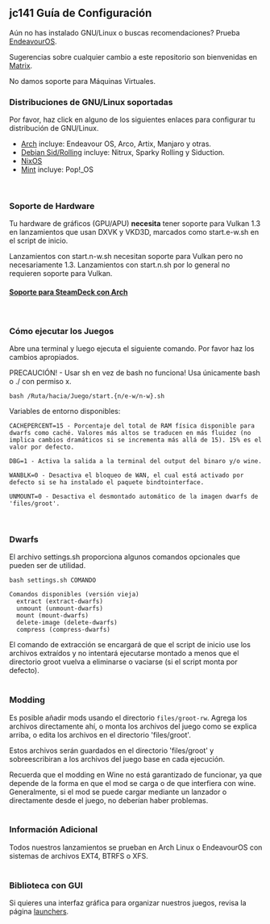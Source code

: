 ## jc141 Guía de Configuración

Aún no has instalado GNU/Linux o buscas recomendaciones? Prueba [EndeavourOS](https://discovery.endeavouros.com/installation/create-install-media-usb-key/2021/03/).

Sugerencias sobre cualquier cambio a este repositorio son bienvenidas en [Matrix](https://matrix.to/#/%21aRyMmzPUzcUKRXpVtP%3Amatrix.org?via=catgirl.cloud&via=grin.hu&via=matrix.org).

No damos soporte para Máquinas Virtuales.
<br>

### Distribuciones de GNU/Linux soportadas
Por favor, haz click en alguno de los siguientes enlaces para configurar tu distribución de GNU/Linux.

*   [Arch](arch.md) incluye: Endeavour OS, Arco, Artix, Manjaro y otras.
*   [Debian Sid/Rolling](debian.md) incluye: Nitrux, Sparky Rolling y Siduction.
*   [NixOS](nixos.md)
*   [Mint](mint.md) incluye: Pop!_OS
<br>

### Soporte de Hardware
Tu hardware de gráficos (GPU/APU) **necesita** tener soporte para Vulkan 1.3 en lanzamientos que usan DXVK y VKD3D, marcados como start.e-w.sh en el script de inicio.

Lanzamientos con start.n-w.sh necesitan soporte para Vulkan pero no necesariamente 1.3. Lanzamientos con start.n.sh por lo general no requieren soporte para Vulkan.

#### [Soporte para SteamDeck con Arch](steamdeck/arch.md)
<br>

### Cómo ejecutar los Juegos
Abre una terminal y luego ejecuta el siguiente comando. Por favor haz los cambios apropiados.

PRECAUCIÓN! - Usar sh en vez de bash no funciona! Usa únicamente bash o ./ con permiso x.

```
bash /Ruta/hacia/Juego/start.{n/e-w/n-w}.sh
```

Variables de entorno disponibles:
```
CACHEPERCENT=15 - Porcentaje del total de RAM física disponible para dwarfs como caché. Valores más altos se traducen en más fluidez (no implica cambios dramáticos si se incrementa más allá de 15). 15% es el valor por defecto.

DBG=1 - Activa la salida a la terminal del output del binaro y/o wine.

WANBLK=0 - Desactiva el bloqueo de WAN, el cual está activado por defecto si se ha instalado el paquete bindtointerface.

UNMOUNT=0 - Desactiva el desmontado automático de la imagen dwarfs de 'files/groot'.
```
<br>

### Dwarfs
El archivo settings.sh proporciona algunos comandos opcionales que pueden ser de utilidad.

```
bash settings.sh COMANDO

Comandos disponibles (versión vieja)
  extract (extract-dwarfs)
  unmount (unmount-dwarfs)
  mount (mount-dwarfs)
  delete-image (delete-dwarfs)
  compress (compress-dwarfs)
```
El comando de extracción se encargará de que el script de inicio use los archivos extraídos y no intentará ejecutarse montado a menos que el directorio groot vuelva a eliminarse o vaciarse (si el script monta por defecto).
<br><br>

### Modding
Es posible añadir mods usando el directorio `files/groot-rw`. Agrega los archivos directamente ahí, o monta los archivos del juego como se explica arriba, o edita los archivos en el directorio 'files/groot'.

Estos archivos serán guardados en el directorio 'files/groot' y sobreescribiran a los archivos del juego base en cada ejecución.

Recuerda que el modding en Wine no está garantizado de funcionar, ya que depende de la forma en que el mod se carga o de que interfiera con wine. Generalmente, si el mod se puede cargar mediante un lanzador o directamente desde el juego, no deberían haber problemas.
<br><br>

### Información Adicional
Todos nuestros lanzamientos se prueban en Arch Linux o EndeavourOS con sistemas de archivos EXT4, BTRFS o XFS.
<br><br>

### Biblioteca con GUI
Si quieres una interfaz gráfica para organizar nuestros juegos, revisa la página [launchers](launchers.md).
